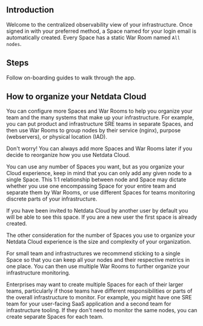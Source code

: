 <!--
title: "Setup your Space and rooms"
sidebar_label: "Setup your Space and rooms"
custom_edit_url: "https://github.com/netdata/learn/blob/master/docs/tasks/setup/setup-spaces-and-rooms.md"
sidebar_position : "10"
learn_status: "Published"
learn_topic_type: "Tasks"
learn_rel_path: "Setup"
learn_docs_purpose: "Your first step in your Netdata Space"
-->

## Introduction

Welcome to the centralized observability view of your infrastructure. Once signed in with your preferred method, a Space
named for your login email is automatically created. Every Space has a static War Room named `All nodes`.

## Steps

Follow on-boarding guides to walk through the app.

## How to organize your Netdata Cloud

You can configure more Spaces and War Rooms to help you organize your team and the many systems that make up your
infrastructure. For example, you can put product and infrastructure SRE teams in separate Spaces, and then use War Rooms
to group nodes by their service (nginx), purpose (webservers), or physical location (IAD).

Don't worry! You can always add more Spaces and War Rooms later if you decide to reorganize how you use Netdata Cloud.

You can use any number of Spaces you want, but as you organize your Cloud experience, keep in mind that you can only add
any given node to a single Space. This 1:1 relationship between node and Space may dictate whether you use one
encompassing Space for your entire team and separate them by War Rooms, or use different Spaces for teams monitoring
discrete parts of your infrastructure.

If you have been invited to Netdata Cloud by another user by default you will be able to see this space. If you are a
new user the first space is already created.

The other consideration for the number of Spaces you use to organize your Netdata Cloud experience is the size and
complexity of your organization.

For small team and infrastructures we recommend sticking to a single Space so that you can keep all your nodes and their
respective metrics in one place. You can then use multiple War Rooms to further organize your infrastructure monitoring.

Enterprises may want to create multiple Spaces for each of their larger teams, particularly if those teams have
different responsibilities or parts of the overall infrastructure to monitor. For example, you might have one SRE team
for your user-facing SaaS application and a second team for infrastructure tooling. If they don't need to monitor the
same nodes, you can create separate Spaces for each team.
